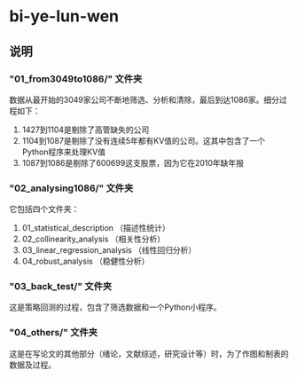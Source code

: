 # bi-ye-lun-wen  
  
##  说明  
### "01\_from3049to1086/" 文件夹  
数据从最开始的3049家公司不断地筛选、分析和清除，最后到达1086家。细分过程如下：  
1. 1427到1104是剔除了高管缺失的公司  
2. 1104到1087是剔除了没有连续5年都有KV值的公司。这其中包含了一个Python程序来处理KV值  
3. 1087到1086是剔除了600699这支股票，因为它在2010年缺年报  

### "02\_analysing1086/" 文件夹  
它包括四个文件夹：  
1. 01\_statistical\_description （描述性统计）  
2. 02\_collinearity\_analysis （相关性分析）  
3. 03\_linear\_regression\_analysis （线性回归分析）  
4. 04\_robust\_analysis （稳健性分析）  

### "03\_back\_test/" 文件夹  
这是策略回测的过程，包含了筛选数据和一个Python小程序。  
  
### "04_others/" 文件夹  
这是在写论文的其他部分（绪论，文献综述，研究设计等）时，为了作图和制表的数据及过程。